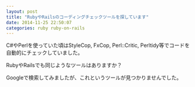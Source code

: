 ```yaml
---
layout: post
title: "RubyやRailsのコーディングチェックツールを探しています"
date: 2014-11-25 22:50:07
categories: ruby ruby-on-rails
---
```

<p>C#やPerlを使っていた頃はStyleCop, FxCop, Perl::Critic, Perltidy等でコードを自動的にチェックしていました。</p>

<p>RubyやRailsでも同じようなツールはありますか？</p>

<p>Googleで検索してみましたが、これというツールが見つかりませんでした。</p>
